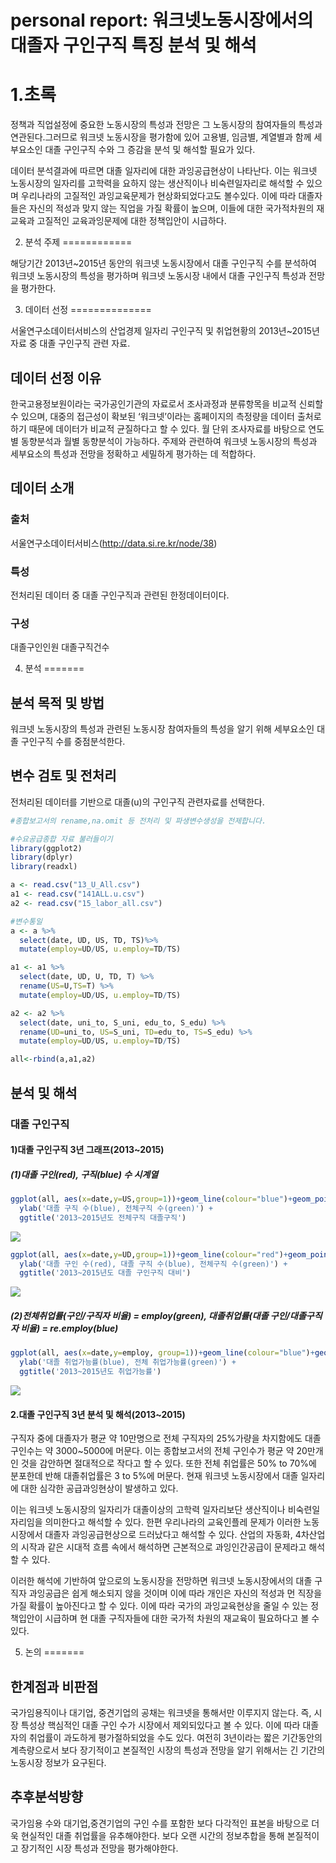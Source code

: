 personal report: 워크넷노동시장에서의 대졸자 구인구직 특징 분석 및 해석
================

1.초록
======

정책과 직업설정에 중요한 노동시장의 특성과 전망은 그 노동시장의 참여자들의 특성과 연관된다.그러므로 워크넷 노동시장을 평가함에 있어 고용별, 임금별, 계열별과 함께 세부요소인 대졸 구인구직 수와 그 증감을 분석 및 해석할 필요가 있다.

데이터 분석결과에 따르면 대졸 일자리에 대한 과잉공급현상이 나타난다. 이는 워크넷 노동시장의 일자리를 고학력을 요하지 않는 생산직이나 비숙련일자리로 해석할 수 있으며 우리나라의 고질적인 과잉교육문제가 현상화되었다고도 볼수있다. 이에 따라 대졸자들은 자신의 적성과 맞지 않는 직업을 가질 확률이 높으며, 이들에 대한 국가적차원의 재교육과 고질적인 교육과잉문제에 대한 정책입안이 시급하다.

2. 분석 주제
============

해당기간 2013년~2015년 동안의 워크넷 노동시장에서 대졸 구인구직 수를 분석하여 워크넷 노동시장의 특성을 평가하며 워크넷 노동시장 내에서 대졸 구인구직 특성과 전망을 평가한다.

3. 데이터 선정
==============

서울연구소데이터서비스의 산업경제 일자리 구인구직 및 취업현황의 2013년~2015년 자료 중 대졸 구인구직 관련 자료.

데이터 선정 이유
----------------

한국고용정보원이라는 국가공인기관의 자료로서 조사과정과 분류항목을 비교적 신뢰할 수 있으며, 대중의 접근성이 확보된 ‘워크넷’이라는 홈페이지의 측정량을 데이터 출처로 하기 때문에 데이터가 비교적 균질하다고 할 수 있다. 월 단위 조사자료를 바탕으로 연도별 동향분석과 월별 동향분석이 가능하다. 주제와 관련하여 워크넷 노동시장의 특성과 세부요소의 특성과 전망을 정확하고 세밀하게 평가하는 데 적합하다.

데이터 소개
-----------

### 출처

서울연구소데이터서비스(<http://data.si.re.kr/node/38>)

### 특성

전처리된 데이터 중 대졸 구인구직과 관련된 한정데이터이다.

### 구성

대졸구인인원 대졸구직건수

4. 분석
=======

분석 목적 및 방법
-----------------

워크넷 노동시장의 특성과 관련된 노동시장 참여자들의 특성을 알기 위해 세부요소인 대졸 구인구직 수를 중점분석한다.

변수 검토 및 전처리
-------------------

전처리된 데이터를 기반으로 대졸(u)의 구인구직 관련자료를 선택한다.

``` r
#종합보고서의 rename,na.omit 등 전처리 및 파생변수생성을 전제합니다.

#수요공급종합 자료 불러들이기
library(ggplot2)
library(dplyr)
library(readxl)

a <- read.csv("13_U_All.csv")
a1 <- read.csv("141ALL.u.csv")
a2 <- read.csv("15_labor_all.csv")

#변수통일
a <- a %>% 
  select(date, UD, US, TD, TS)%>% 
  mutate(employ=UD/US, u.employ=TD/TS)

a1 <- a1 %>% 
  select(date, UD, U, TD, T) %>%
  rename(US=U,TS=T) %>% 
  mutate(employ=UD/US, u.employ=TD/TS)

a2 <- a2 %>% 
  select(date, uni_to, S_uni, edu_to, S_edu) %>%
  rename(UD=uni_to, US=S_uni, TD=edu_to, TS=S_edu) %>% 
  mutate(employ=UD/US, u.employ=TD/TS)

all<-rbind(a,a1,a2)
```

분석 및 해석
------------

### 대졸 구인구직

#### 1)대졸 구인구직 3년 그래프(2013~2015)

##### (1)대졸 구인(red), 구직(blue) 수 시계열

``` r
ggplot(all, aes(x=date,y=US,group=1))+geom_line(colour="blue")+geom_point(colour="blue")+geom_line(aes(x=date,y=TS),colour="green")+geom_point(aes(x=date,y=TS,group=1),colour="green") + ylim(0, 550000) + xlab('기간') +
  ylab('대졸 구직 수(blue), 전체구직 수(green)') +
  ggtitle('2013~2015년도 전체구직 대졸구직')
```

![](60150947_김정휴_report_files/figure-markdown_github/unnamed-chunk-2-1.png)

``` r
ggplot(all, aes(x=date,y=UD,group=1))+geom_line(colour="red")+geom_point(colour="red")+geom_line(aes(x=date, y=US),colour="blue")+geom_point(aes(x=date,y=US,group=1),colour="blue")+ ylim(0, 110000) + xlab('기간') +
  ylab('대졸 구인 수(red), 대졸 구직 수(blue), 전체구직 수(green)') +
  ggtitle('2013~2015년도 대졸 구인구직 대비')
```

![](60150947_김정휴_report_files/figure-markdown_github/unnamed-chunk-2-2.png)

##### (2)전체취업률(구인/구직자 비율) = employ(green), 대졸취업률(대졸 구인/대졸구직자 비율) = re.employ(blue)

``` r
ggplot(all, aes(x=date,y=employ, group=1))+geom_line(colour="blue")+geom_point(colour="blue")+geom_line(aes(x=date, y=u.employ), colour="green", )+geom_point(aes(x=date,y=u.employ, group=1),colour="green")+ylim(0,1) + xlab('기간') +
  ylab('대졸 취업가능률(blue), 전체 취업가능률(green)') +
  ggtitle('2013~2015년도 취업가능률')
```

![](60150947_김정휴_report_files/figure-markdown_github/unnamed-chunk-3-1.png)

#### 2.대졸 구인구직 3년 분석 및 해석(2013~2015)

구직자 중에 대졸자가 평균 약 10만명으로 전체 구직자의 25%가량을 차지함에도 대졸 구인수는 약 3000~5000에 머문다. 이는 종합보고서의 전체 구인수가 평균 약 20만개인 것을 감안하면 절대적으로 작다고 할 수 있다. 또한 전체 취업률은 50% to 70%에 분포한데 반해 대졸취업률은 3 to 5%에 머문다. 현재 워크넷 노동시장에서 대졸 일자리에 대한 심각한 공급과잉현상이 발생하고 있다.

이는 워크넷 노동시장의 일자리가 대졸이상의 고학력 일자리보단 생산직이나 비숙련일자리임을 의미한다고 해석할 수 있다. 한편 우리나라의 교육인플레 문제가 이러한 노동시장에서 대졸자 과잉공급현상으로 드러났다고 해석할 수 있다. 산업의 자동화, 4차산업의 시작과 같은 시대적 흐름 속에서 해석하면 근본적으로 과잉인간공급이 문제라고 해석할 수 있다.

이러한 해석에 기반하여 앞으로의 노동시장을 전망하면 워크넷 노동시장에서의 대졸 구직자 과잉공급은 쉽게 해소되지 않을 것이며 이에 따라 개인은 자신의 적성과 먼 직장을 가질 확률이 높아진다고 할 수 있다. 이에 따라 국가의 과잉교육현상을 줄일 수 있는 정책입안이 시급하며 현 대졸 구직자들에 대한 국가적 차원의 재교육이 필요하다고 볼 수 있다.

5. 논의
=======

한계점과 비판점
---------------

국가임용직이나 대기업, 중견기업의 공채는 워크넷을 통해서만 이루지지 않는다. 즉, 시장 특성상 핵심적인 대졸 구인 수가 시장에서 제외되있다고 볼 수 있다. 이에 따라 대졸자의 취업률이 과도하게 평가절하되었을 수도 있다. 여전히 3년이라는 짧은 기간동안의 계측량으로서 보다 장기적이고 본질적인 시장의 특성과 전망을 알기 위해서는 긴 기간의 노동시장 정보가 요구된다.

추후분석방향
------------

국가임용 수와 대기업,중견기업의 구인 수를 포함한 보다 다각적인 표본을 바탕으로 더욱 현실적인 대졸 취업률을 유추해야한다. 보다 오랜 시간의 정보추합을 통해 본질적이고 장기적인 시장 특성과 전망을 평가해야한다.
